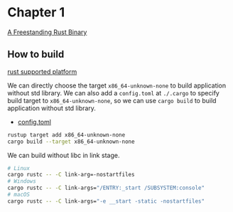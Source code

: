 # Chapter 1

[A Freestanding Rust Binary](https://os.phil-opp.com/freestanding-rust-binary)

## How to build

[rust supported platform](https://doc.rust-lang.org/nightly/rustc/platform-support.html)

We can directly choose the target `x86_64-unknown-none` to build application without std library. We can also add a `config.toml` at `./.cargo` to specify build target to `x86_64-unknown-none`, so we can use `cargo build` to build application without std library.

* [config.toml](https://doc.rust-lang.org/cargo/reference/config.html)

```bash
rustup target add x86_64-unknown-none
cargo build --target x86_64-unknown-none
```

We can build without libc in link stage.

```bash
# Linux
cargo rustc -- -C link-arg=-nostartfiles
# Windows
cargo rustc -- -C link-args="/ENTRY:_start /SUBSYSTEM:console"
# macOS
cargo rustc -- -C link-args="-e __start -static -nostartfiles"
```
